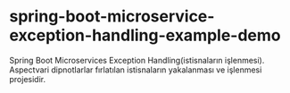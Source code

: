 # spring-boot-microservice-exception-handling-example-demo
Spring Boot Microservices Exception Handling(istisnaların işlenmesi).
Aspectvari dipnotlarlar fırlatılan istisnaların yakalanması ve işlenmesi projesidir.